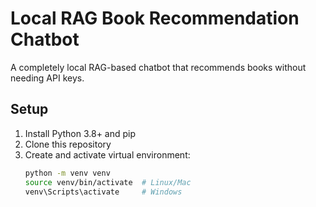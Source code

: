 # Local RAG Book Recommendation Chatbot

A completely local RAG-based chatbot that recommends books without needing API keys.

## Setup

1. Install Python 3.8+ and pip
2. Clone this repository
3. Create and activate virtual environment:
   ```bash
   python -m venv venv
   source venv/bin/activate  # Linux/Mac
   venv\Scripts\activate     # Windows

